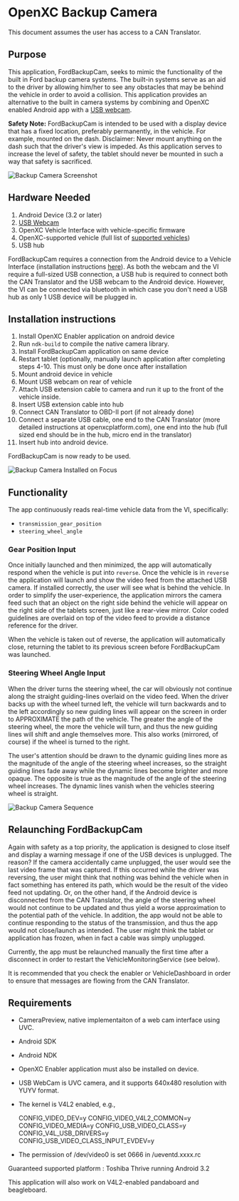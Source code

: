 OpenXC Backup Camera
======================

This document assumes the user has access to a CAN Translator.

## Purpose

This application, FordBackupCam, seeks to mimic the functionality of the built
in Ford backup camera systems. The built-in systems serve as an aid to the
driver by allowing him/her to see any obstacles that may be behind the vehicle
in order to avoid a collision. This application provides an alternative to the
built in camera systems by combining and OpenXC enabled Android app with a [USB
webcam][].

**Safety Note:** FordBackupCam is intended to be used with a display device that
has a fixed location, preferably permanently, in the vehicle. For example,
mounted on the dash. Disclaimer: Never mount anything on the dash such that the
driver's view is impeded. As this application serves to increase the level of
safety, the tablet should never be mounted in such a way that safety is
sacrificed.

![Backup Camera Screenshot](/images/screenshots/backup_cam_1.png)

## Hardware Needed

1. Android Device (3.2 or later)
1. [USB Webcam][]
1. OpenXC Vehicle Interface with vehicle-specific firmware
1. OpenXC-supported vehicle (full list of [supported
   vehicles](/vehicle-interface/index.html))
1. USB hub

FordBackupCam requires a connection from the Android device to a Vehicle
Interface (installation instructions [here](/vehicle-interface/index.html)). As
both the webcam and the VI require a full-sized USB connection, a
USB hub is required to connect both the CAN Translator and the USB webcam to the
Android device. However, the VI can be connected via bluetooth in
which case you don't need a USB hub as only 1 USB device will be plugged in.

## Installation instructions

1. Install OpenXC Enabler application on android device
1. Run `ndk-build` to compile the native camera library.
1. Install FordBackupCam application on same device
1. Restart tablet (optionally, manually launch application after completing
   steps 4-10. This must only be done once after installation
1. Mount android device in vehicle
1. Mount USB webcam on rear of vehicle
1. Attach USB extension cable to camera and run it up to the front of the
   vehicle inside.
1. Insert USB extension cable into hub
1. Connect CAN Translator to OBD-II port (if not already done)
1. Connect a separate USB cable, one end to the CAN Translator (more detailed
   instructions at openxcplatform.com), one end into the hub (full sized
   end should be in the hub, micro end in the translator)
1. Insert hub into android device.

FordBackupCam is now ready to be used.

![Backup Camera Installed on Focus](/images/screenshots/backup_cam.jpg)

## Functionality

The app continuously reads real-time vehicle data from the VI, specifically:

* `transmission_gear_position`
* `steering_wheel_angle`

### Gear Position Input

Once initially launched and then minimized, the app will automatically respond
when the vehicle is put into `reverse`. Once the vehicle is in `reverse` the
application will launch and show the video feed from the attached USB camera. If
installed correctly, the user will see what is behind the vehicle. In order to
simplify the user-experience, the application mirrors the camera feed such that
an object on the right side behind the vehicle will appear on the right side of
the tablets screen, just like a rear-view mirror. Color coded guidelines are
overlaid on top of the video feed to provide a distance reference for the
driver.

When the vehicle is taken out of reverse, the application will automatically
close, returning the tablet to its previous screen before FordBackupCam was
launched.

### Steering Wheel Angle Input

When the driver turns the steering wheel, the car will obviously not continue
along the straight guiding-lines overlaid on the video feed. When the driver
backs up with the wheel turned left, the vehicle will turn backwards and to the
left accordingly so new guiding lines will appear on the screen in order to
APPROXIMATE the path of the vehicle. The greater the angle of the steering
wheel, the more the vehicle will turn, and thus the new guiding lines will shift
and angle themselves more. This also works (mirrored, of course) if the wheel is
turned to the right.

The user's attention should be drawn to the dynamic guiding lines more as the
magnitude of the angle of the steering wheel increases, so the straight guiding
lines fade away while the dynamic lines become brighter and more opaque. The
opposite is true as the magnitude of the angle of the steering wheel increases.
The dynamic lines vanish when the vehicles steering wheel is straight.

![Backup Camera Sequence](/images/screenshots/backup_cam_sequence.gif)

## Relaunching FordBackupCam

Again with safety as a top priority, the application is designed to close
itself and display a warning message if one of the USB devices is unplugged.
The reason? If the camera accidentally came unplugged, the user would see the
last video frame that was captured. If this occurred while the driver was
reversing, the user might think that nothing was behind the vehicle when in
fact something has entered its path, which would be the result of the video
feed not updating. Or, on the other hand, if the Android device is
disconnected from the CAN Translator, the angle of the steering wheel would
not continue to be updated and thus yield a worse approximation to the
potential path of the vehicle. In addition, the app would not be able to
continue responding to the status of the transmission, and thus the app would
not close/launch as intended. The user might think the tablet or application
has frozen, when in fact a cable was simply unplugged.

Currently, the app must be relaunched manually the first time after a
disconnect in order to restart the VehicleMonitoringService (see below).

It is recommended that you check the enabler or VehicleDashboard in order
to ensure that messages are flowing from the CAN Translator.

## Requirements

* CameraPreview, native implementaiton of a web cam interface using UVC.
* Android SDK
* Android NDK
* OpenXC Enabler application must also be installed on device.
* USB WebCam is UVC camera, and it supports 640x480 resolution with YUYV
format.

* The kernel is V4L2 enabled, e.g.,

    CONFIG_VIDEO_DEV=y
    CONFIG_VIDEO_V4L2_COMMON=y
    CONFIG_VIDEO_MEDIA=y
    CONFIG_USB_VIDEO_CLASS=y
    CONFIG_V4L_USB_DRIVERS=y
    CONFIG_USB_VIDEO_CLASS_INPUT_EVDEV=y

* The permission of /dev/video0 is set 0666 in /ueventd.xxxx.rc

Guaranteed supported platform : Toshiba Thrive running Android 3.2

This application will also work on V4L2-enabled pandaboard and beagleboard.

[USB webcam]: http://www.logitech.com/en-us/product/webcam-C110?crid=34
